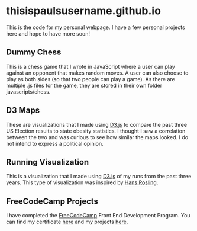 # thisispaulsusername.github.io

This is the code for my personal webpage. I have a few personal projects here and hope to have more soon!

## Dummy Chess

This is a chess game that I wrote in JavaScript where a user can play against an opponent that makes random moves. A user can also choose to play as both sides (so that two people can play a game). As there are multiple .js files for the game, they are stored in their own folder javascripts/chess.

## D3 Maps

These are visualizations that I made using [D3.js](https://d3js.org) to compare the past three US Election results to state obesity statistics. I thought I saw a correlation between the two and was curious to see how similar the maps looked. I do not intend to express a political opinion.

## Running Visualization

This is a visualization that I made using [D3.js](https://d3js.org) of my runs from the past three years. This type of visualization was inspired by [Hans Rosling](https://www.youtube.com/watch?v=jbkSRLYSojo).

## FreeCodeCamp Projects

I have completed the [FreeCodeCamp](https://www.freecodecamp.com) Front End Development Program. You can find my certificate [here](https://www.freecodecamp.com/paulmotz/front-end-certification) and my projects [here](http://s.codepen.io/paulmotz/debug/wKwPrX).
